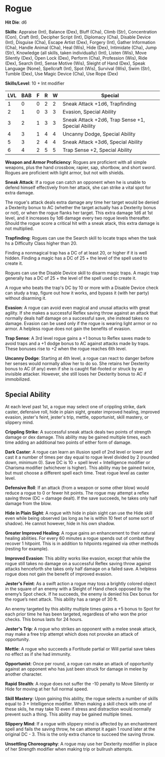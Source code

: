 # Rogue

**Hit Die**: d6

**Skills**: Appraise (Int), Balance (Dex), Bluff (Cha), Climb (Str), Concentration (Con), Craft (Int), Decipher Script (Int), Diplomacy (Cha), Disable Device (Int), Disguise (Cha), Escape Artist (Dex), Forgery (Int), Gather Information (Cha), Handle Animal (Cha), Heal (Wis), Hide (Dex), Intimidate (Cha), Jump (Str), Knowledge (all skills, taken individually) (Int), Listen (Wis), Move Silently (Dex), Open Lock (Dex), Perform (Cha), Profession (Wis), Ride (Dex), Search (Int), Sense Motive (Wis), Sleight of Hand (Dex), Speak Language (None), Spellcraft (Int), Spot (Wis), Survival (Wis), Swim (Str), Tumble (Dex), Use Magic Device (Cha), Use Rope (Dex)

**Skills/Level**: 10 + Int modifier

LVL | BAB | F | R | W | Special 
--- | --- | - | - | - | ------- 
1   | 0   | 0 | 2 | 2 | Sneak Attack +1d6, Trapfinding       
2   | 1   | 0 | 3 | 3 | Evasion, Special Ability
3   | 2   | 1 | 3 | 3 | Sneak Attack +2d6, Trap Sense +1, Special Ability  
4   | 3   | 1 | 4 | 4 | Uncanny Dodge, Special Ability
5   | 3   | 2 | 4 | 4 | Sneak Attack +3d6, Special Ability
6   | 4   | 2 | 5 | 5 | Trap Sense +2, Special Ability

**Weapon and Armor Proficiency**: Rogues are proficient with all simple weapons, plus the hand crossbow, rapier, sap, shortbow, and short sword. Rogues are proficient with light armor, but not with shields.

**Sneak Attack**: If a rogue can catch an opponent when he is unable to defend himself effectively from her attack, she can strike a vital spot for extra damage. 

The rogue's attack deals extra damage any time her target would be denied a Dexterity bonux to AC (whether the target actually has a Dexterity bonus or not), or when the rogue flanks her target. This extra damage 1d6 at 1st level, and it increases by 1d6 damage every two rogue levels thereafter. Should the rogue score a critical hit with a sneak atack, this extra damage is not multiplied.

**Trapfinding**: Rogues can use the Search skill to locate traps when the task hs a Difficulty Class higher than 20. 

Finding a nonmagical trap has a DC of at least 20, or higher if it is well hidden. Finding a magic has a DC of 25 + the level of the spell used to create it.

Rogues can use the Disable Device skill to disarm magic traps. A magic trap generally has a DC of 25 + the level of the spell used to create it.

A rogue who beats the trap's DC by 10 or more with a Disable Device check can study a trap, figure out how it works, and bypass it (with her party) without disarming it.

**Evasion**: A rogue can avoid even magical and unusal attacks with great agility. If she makes a successful Reflex saving throw against an attack that normally deals half damage on a successful save, she instead takes no damage. Evasion can be used only if the rogue is wearing light armor or no armor. A helpless rogue does not gain the benefits of evasion.

**Trap Sense**: A 3rd level rogue gains a +1 bonus to Reflex saves made to avoid traps and a +1 dodge bonus to AC against attacks made by traps. These bonuses rise to +2 when the rogue reaches 6th level.

**Uncanny Dodge**: Starting at 4th level, a rogue can react to danger before her senses would normally allow her to do so. She retains her Dexterity bonus to AC (if any) even if she is caught flat-footed or struck by an invisible attacker. However, she still loses her Dexterity bonus to AC if immobilized.

## Special Ability 

At each level past 1st, a rogue may select one of crippling strike, dark caster, defensive roll, hide in plain sight, greater improved healing, improved evasion, jester's feint, jester's trip, mettle, opportunist, skill mastery, or slippery mind.

**Crippling Strike**: A successful sneak attack deals two points of strength damage or dex damage. This ability may be gained multiple times, each time adding an additional two points of either form of damage.

**Dark Caster**: A rogue can learn an illusion spell of 2nd level or lower and cast it a number of times per day equal to rogue level divided by 2 (rounded down, minimum 0). Save DC is 10 + spell level + Intelligence modifier or Charisma modifier (whichever is higher). This ability may be gained twice, but must choose a different spell each time. Treat rogue level as caster level.

**Defensive Roll**: If an attack (from a weapon or some other blow) would reduce a rogue to 0 or fewer hit points. The rogue may attempt a reflex saving throw (DC = damage dealt). If the save succeeds, he takes only half damage from the blow.

**Hide in Plain Sight**: A rogue with hide in plain sight can use the Hide skill even while being observed (as long as he is within 10 feet of some sort of shadow). He cannot however, hide in his own shadow.

**Greater Improved Healing**: A rogue gains an enhancement to their natural healing abilities. For every 60 minutes a rogue spends out of combat they recover 1 hitpoint. This is in addition to hitpoints regained via other methods (resting for example).

**Improved Evasion**: This ability works like evasion, except that while the rogue still takes no damage on a successful Reflex saving throw against attacks henceforth she takes only half damage on a failed save. A helpless rogue does not gain the benefit of improved evasion.

**Jester's Feint**: As a swift action a rogue may toss a brightly colored object in the square of an enemy with a Sleight of Hand check opposed by the enemy’s Spot check. If he succeeds, the enemy is denied his Dex bonus for the rogue’s next attack. This ability has a range of 30 ft.

An enemy targeted by this ability multiple times gains a +5 bonus to Spot for each prior time he has been targeted, regardless of who won the prior checks. This bonus lasts for 24 hours.

**Jester's Trip**: A rogue who strikes an opponent with a melee sneak attack, may make a free trip attempt which does not provoke an attack of opportunity.

**Mettle**: A rogue who succeeds a Fortitude partial or Will partial save takes no effect as if she had immunity.

**Opportunist**: Once per round, a rogue can make an attack of opportunity against an opponent who has just been struck for damage in melee by another character.

**Rapid Stealth**: A rogue does not suffer the -10 penalty to Move Silently or Hide for moving at her full normal speed.

**Skill Mastery**: Upon gaining this ability, the rogue selects a number of skills equal to 3 + Intelligence modifier. When making a skill check with one of these skils, he may take 10 even if stress and distraction would normally prevent such a thing. This ability may be gained multiple times.

**Slippery Mind**: If a rogue with slippery mind is affected by an enchantment spell and fails the saving throw, he can attempt it again 1 round later at the original DC - 3. This is the only extra chance to succeed the saving throw.

**Unsettling Choreography**: A rogue may use her Dexterity modifier in place of her Strength modifier when making trip or bullrush attempts.
